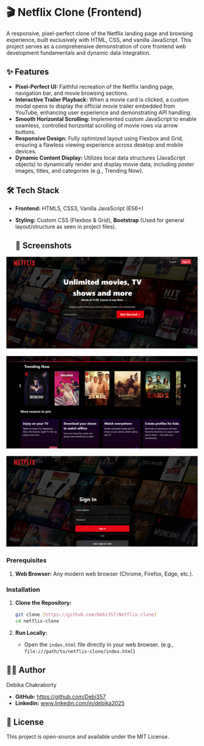 # 🎬 Netflix Clone (Frontend)

A responsive, pixel-perfect clone of the Netflix landing page and browsing experience, built exclusively with HTML, CSS, and vanilla JavaScript. This project serves as a comprehensive demonstration of core frontend web development fundamentals and dynamic data integration.

## ✨ Features

* **Pixel-Perfect UI:** Faithful recreation of the Netflix landing page, navigation bar, and movie browsing sections.
* **Interactive Trailer Playback:** When a movie card is clicked, a custom modal opens to display the official movie trailer embedded from YouTube, enhancing user experience and demonstrating API handling.
* **Smooth Horizontal Scrolling:** Implemented custom JavaScript to enable seamless, controlled horizontal scrolling of movie rows via arrow buttons.
* **Responsive Design:** Fully optimized layout using Flexbox and Grid, ensuring a flawless viewing experience across desktop and mobile devices.
* **Dynamic Content Display:** Utilizes local data structures (JavaScript objects) to dynamically render and display movie data, including poster images, titles, and categories (e.g., Trending Now).

## 🛠️ Tech Stack

* **Frontend:** HTML5, CSS3, Vanilla JavaScript (ES6+)
* **Styling:** Custom CSS (Flexbox & Grid), **Bootstrap** (Used for general layout/structure as seen in project files).

  ## 📸 Screenshots 
![Screenshot 1](https://github.com/Debi357/Netflix-clone/blob/main/Screenshot%20(83).png)<br><br>
![Screenshot 2](https://github.com/Debi357/Netflix-clone/blob/main/Screenshot%20(84).png) <br><br>
![Screenshot 3](https://github.com/Debi357/Netflix-clone/blob/main/Screenshot%20(92).png)


### Prerequisites

1.  **Web Browser:** Any modern web browser (Chrome, Firefox, Edge, etc.).

### Installation

1.  **Clone the Repository:**
    ```bash
    git clone [https://github.com/Debi357/Netflix-clone]
    cd netflix-clone
    ```

2.  **Run Locally:**
    * Open the `index.html` file directly in your web browser. (e.g., `file:///path/to/netflix-clone/index.html`)


## 👨‍💻 Author

 Debika Chakraborty

* **GitHub:** https://github.com/Debi357
* **Linkedin:** www.linkedin.com/in/debika2025

## 📄 License

This project is open-source and available under the MIT License.

